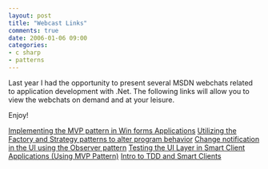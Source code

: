 ```yaml
---
layout: post
title: "Webcast Links"
comments: true
date: 2006-01-06 09:00
categories:
- c sharp
- patterns
---
```

Last year I had the opportunity to present several MSDN webchats related to application development with .Net. The following links will allow you to view the webchats on demand and at your leisure.

Enjoy!

[Implementing the MVP pattern in Win forms Applications](https://www118.livemeeting.com/cc/lmevents/view?id=msft040805ad&pw=4M2QRH)
[Utilizing the Factory and Strategy patterns to alter program behavior](https://www118.livemeeting.com/cc/lmevents/view?id=msft041405ad&pw=WWG3TR)
[Change notification in the UI using the Observer pattern](https://www118.livemeeting.com/cc/lmevents/view?id=msft042105ad_10am&pw=88J463)
[Testing the UI Layer in Smart Client Applications (Using MVP Pattern)](https://www118.livemeeting.com/cc/lmevents/view?id=msft042805ad&pw=3NCX35)
[Intro to TDD and Smart Clients](https://www118.livemeeting.com/cc/lmevents/view?id=msft051105ad&pw=J34P8T)

